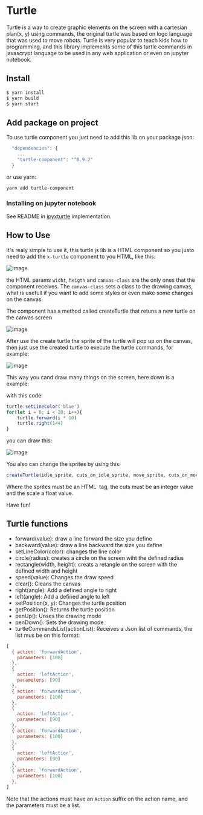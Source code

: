 # Turtle

  Turtle is a way to create graphic elements on the screen with a cartesian plan(x, y) using commands, the original turtle was based on logo language that was used to move robots. Turtle is very popular to teach kids how to programming, and this library implements some of this turtle commands in javascrypt language to be used in any web application or even on jupyter notebook.

## Install

```sh
$ yarn install
$ yarn build
$ yarn start
```

## Add package on project

  To use turtle component you just need to add this lib on your package json:

  ```javascript
    "dependencies": {
      ...
      "turtle-component": "^0.9.2"
    }
  ```
   or use yarn:

   `yarn add turtle-component`
   
### Installing on jupyter notebook

See README in [ipyxturtle](https://github.com/x-turtle/ipyxturtle) implementation.

## How to Use

It's realy simple to use it, this turtle js lib is a HTML component so you justo need to add the `x-turtle` component to you HTML, like this:

![image](https://user-images.githubusercontent.com/20938232/141322294-3098e273-73a8-46d2-b84a-3f0c893000b1.png)

the HTML params `widht`, `heigth` and `canvas-class` are the only ones that the component receives. The `canvas-class` sets a class to the drawing canvas, what is usefull if you want to add some styles or even make some changes on the canvas.

The component has a method called createTurtle that retuns a new turtle on the canvas screen

![image](https://user-images.githubusercontent.com/20938232/141324518-36f2a24f-c5a6-49fb-a7cc-bf56747d8d31.png)

After use the create turtle the sprite of the turtle will pop up on the canvas, then just use the created turtle to execute the turtle commands, for example:

![image](https://user-images.githubusercontent.com/20938232/141324887-279592f2-871e-4f3a-a66f-d6ff3cd9a72c.png)

This way you cand draw many things on the screen, here down is a example:

with this code:

```javascript
turtle.setLineColor('blue')
for(let i = 0; i < 20; i++){
    turtle.forward(i * 10)
    turtle.right(144)
}
```
you can draw this:

![image](https://user-images.githubusercontent.com/20938232/141325463-5c952176-cd87-4fb2-8a57-3baf1fef9e65.png)

You also can change the sprites by using this:

```javascript
createTurtle(idle_sprite, cuts_on_idle_sprite, move_sprite, cuts_on_move_sprite, scale)
```
Where the sprites must be an HTML <img> tag, the cuts must be an integer value and the scale a float value.

Have fun!

## Turtle functions

* forward(value): draw a line forward the size you define
* backward(value): draw a line backward the size you define
* setLineColor(color): changes the line color
* circle(radius): creates a circle on the screen wiht the defined radius
* rectangle(width, height): creats a retangle on the screen with the defined width and height
* speed(value): Changes the draw speed
* clear(): Cleans the canvas
* right(angle): Add a defined angle to right
* left(angle): Add a defined angle to left
* setPosition(x, y): Changes the turtle position
* getPosition(): Returns the turtle position
* penUp(): Unses the drawing mode
* penDown(): Sets the drawing mode
* turtleCommandsList(actionList): Receives a Json list of commands, the list mus be on this format:

```javascript
[
  { action: 'forwardAction',
    parameters: [100]
  },
  {
    action: 'leftAction',
    parameters: [90]
  },
  { action: 'forwardAction',
    parameters: [100]
  },
  {
    action: 'leftAction',
    parameters: [90]
  },
  { action: 'forwardAction',
    parameters: [100]
  },
  {
    action: 'leftAction',
    parameters: [90]
  },
  { action: 'forwardAction',
    parameters: [100]
  },
]
```

Note that the actions must have an `Action` suffix on the action name, and the parameters must be a list.
